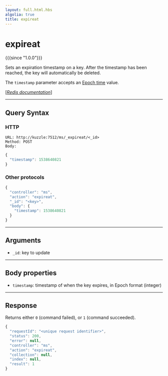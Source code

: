 ```yaml
---
layout: full.html.hbs
algolia: true
title: expireat
---
```


# expireat

{{{since "1.0.0"}}}

Sets an expiration timestamp on a key. After the timestamp has been reached, the key will automatically be deleted.

The `timestamp` parameter accepts an [Epoch time](https://en.wikipedia.org/wiki/Unix_time) value.

[[_Redis documentation_]](https://redis.io/commands/expireat)

---

## Query Syntax

### HTTP

```http
URL: http://kuzzle:7512/ms/_expireat/<_id>
Method: POST  
Body:
```

```js
{
  "timestamp": 1538640821
}
```

### Other protocols

```js
{
  "controller": "ms",
  "action": "expireat",
  "_id": "<key>",
  "body": {
    "timestamp": 1538640821
  }
}
```

---

## Arguments

* `_id`: key to update

---

## Body properties

* `timestamp`: timestamp of when the key expires, in Epoch format (integer)

---

## Response

Returns either `0` (command failed), or `1` (command succeeded).

```javascript
{
  "requestId": "<unique request identifier>",
  "status": 200,
  "error": null,
  "controller": "ms",
  "action": "expireat",
  "collection": null,
  "index": null,
  "result": 1
}
```
